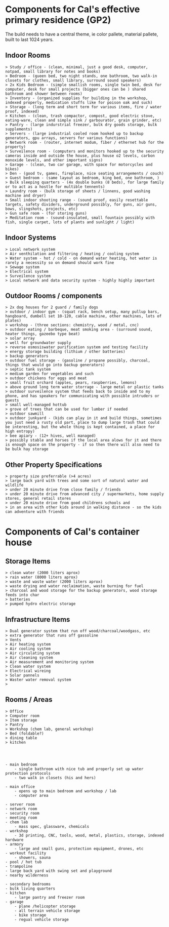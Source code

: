 # Components for Cal's effective primary residence (GP2)

The build needs to have a central theme, ie color pallete, material pallete, built to last 1024 years.

## Indoor Rooms
	> Study / office - (clean, minimal, just a good desk, computer, notpad, small library for notes and books)
	> Bedroom - (queen bed, two night stands, one bathroom, two walk-in closets for clothes, small library, surround sound speakers)
	> 2x Kids Bedroom - (simple smallish rooms, single twin bed, desk for computer, desk for small projects (bigger ones can be ) shared bathroom and shower between rooms)
	> Inventory - (organized supplies for building in the workshop, indexed properly, medication stuffs like for poison oak and such)
	> Storage - (long term and short term for various items, fire / water proof, indexed)
	> Kitchen - (clean, trash compactor, compost, good electric stove, eating-ware, clean and simple sink / garbourator, grain grinder, etc)
	> Pantry - (large indurstrial freezer, bulk dry goods storage, bulk supplements)
	> Servers - (large industrial cooled room hooked up to backup generators, gpu arrays, servers for various functions)
	> Network room - (router, internet modum, fiber / ethernet hub for the property)
	> Surveilence room - (computers and monitors hooked up to the security cameras inside and outside the house, plus house o2 levels, carbon monoxide levels, and other important signs)
	> Garage - (clean, two car garage, with space for motorcycles and bikes)
	> Den - (good tv, games, fireplace, nice seating arrangements / couch)
	> Guest bedroom - (same layout as bedroom, king bed, one bathroom, )
	> Bulk sleeping quarters - (4x double bunks (8 beds), for large family or to act as a hostle for multible tennents)
	> Laundry room - (bulk storage of sheets / linnens, good washing machine and dryer)
	> Small indoor shooting range - (sound proof, easily resettable targets, safety dividers, underground possibly, for guns, air guns, bows, slingshots, projects, etc)
	> Gun safe room - (for storing guns)
	> Meditation room - (sound-insulated, small fountain possibly with fish, single carpet, lots of plants and sunlight / light)
	
## Indoor Systems
	> Local network system
	> Air venthilation and filtering / heating / cooling system
	> Water system - hot / cold - on demand water heating, hot water is rarely a necessity so on demand should work fine
	> Sewage system
	> Electrical system
	> Surveilence system
	> Local network and data security system - highly highly important
	
## Outdoor Rooms / components
	> 2x dog houses for 2 guard / family dogs
	> outdoor / indoor gym - (squat rack, bench setup, many pullup bars, hangboard, dumbell set 10-120, cable machine, other machines, lots of plates)
	> workshop - (three sections: chemistry, wood / metal, cnc)
	> outdoor eating / barbeque, meat smoking area - (surround sound, heater things, gazeebo type beat)
	> solar array
	> well for groundwater supply
	> reverse osmosiswater purification system and testing facility
	> energy storage building (lithium / other batteries)
	> backup generators 
	> outdoor fuel storage - (gasoline / propane possibly, charcoal, things that would go into backup generators)
	> septic tank system
	> medium garden for vegetables and such
	> outdoor chickens for eggs and meat
	> small fruit orchard (apples, pears, raspberries, lemons)
	> above ground long term water storrage - large metal or plastic tanks
	> outdoor surveilence system that feeds back to inside and to my phone, and has speakers for communicating with possible intruders or guests
	> small well-managed hottub
	> grove of trees that can be used for lumber if needed
	> outdoor sawmill
	> outdoor junkyard - (kids can play in it and build things, sometimes you just need a rusty old part, place to dump large trash that could be interesting, but the whole thing is kept contained, a place for high entropy)
	> bee apiary - (12+ hives, well managed)
	> possibly stable and horses if the local area alows for it and there is enough space on the property - if so then there will also need to be bulk hay storage

## Other Property Specifications
	> property size preferrable (>4 acres)
	> large back yard with trees and some sort of natural water and wildlife
	> under 20 minute drive from close family / friends
	> under 20 minute drive from advanced city / supermarkets, home supply stores, general retail stores
	> under 20 minute drive from good childrens schools and 
	> in an area with other kids around in walking distance - so the kids can adventure with friends
















# Components of Cal's container house




## Storage Items
	> clean water (2000 liters aprox)
	> rain water (8000 liters aprox)
	> waste and waste water (2000 liters aprox)
	> waste drying and water reclaimation, waste burning for fuel
	> charcoal and wood storage for the backup generators, wood storage feeds into char
	> batteries
	> pumped hydro electric storage
## Infrastructure Items
	
	> Dual generator system that run off wood/charcoal/woodgass, etc
	> extra generator that runs off gassoline
	> Vents
	> Air heating system
	> Air cooling system
	> Air circulating system
	> Air cleaning system
	> Air measurement and monitoring system
	> Clean water system
	> Electrical wireing
	> Solar pannels
	> Waster water removal system
	> 
	
## Rooms / Areas
	> Office
	> Computer room
	> Item storage
	> Pantry
	> Workshop (chem lab, general workshop)
	> Bed (foldable?)
	> dining table
	> kitchen




	- main bedroom	
		- single bathroom with nice tub and properly set up water protection protocols
		- two walk in closets (his and hers)
		
	- main office
		- opens up to main bedroom and workshop / lab
		- computer area
	
	- server room
	- network room
	- security room
	- meeting room
	- chem lab
		- mass spec, glassware, chemicals
	- workshop
		- 3d printing, CNC, tools, wood, metal, plastics, storage, indexed hardware
	- armory
		- large and small guns, protection equipment, drones, etc
	- workout facility
		- showers, sauna
	- pool / hot tub
	- trampoline
	- large back yard with swing set and playground
	- nearby wilderness
	
	- secondary bedrooms
	- bulk living quarters
	- kitchen
		- large pantry and freezer room
	- garage
		- plane /helicopter storage
		- all terrain vehicle storage
		- bike storage
		- regual vehicle storage
		
		

